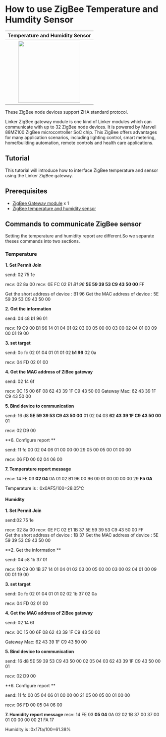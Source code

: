 # How to use ZigBee Temperature and Humdity Sensor

|**Temperature and Humidity Sensor**|
|:---:|
|<img src="http://openhapp.com/wp-content/uploads/2016/04/temperatuer_humidatiy-768x797.png" width=200>|


These ZigBee node devices support ZHA standard protocol.

Linker ZigBee gateway module is one kind of Linker modules which can communicate with up to 32 ZigBee node devices. It is powered by Marvell 88MZ100 ZigBee microcontroller SoC chip. This ZigBee offers advantages for many application scenarios, including lighting control, smart metering, home/building automation, remote controls and health care applications.


## Tutorial
This tutorial will introduce how to interface ZigBee temperature and sensor using the Linker ZigBee gateway.


## Prerequisites

* [ZigBee Gateway module](http://store.cutedigi.com/linker-zigbee-module-for-deepcam-zigbee-sensors/) x 1 
* [ZigBee temperature and humidity sensor](http://openhapp.com/temperature-and-humidity-sensor/)

## Commands to communicate ZigBee sensor

Setting the temperature and  humidity report are different.So we separate theses commands into two sections.
 
### Temperature

**1. Set Permit Join**

send: 02 75 1e

recv: 02 8a 00
recv: 0E FC 02 E1 *B1 96* **5E 59 39 53 C9 43 50 00** FF

Get the short address of device : B1 96
Get the MAC address of device : 5E 59 39 53 C9 43 50 00

**2. Get the information**

send: 04 c8 b1 96 01

recv: 19 C9 00 B1 96 14 01 04 01 02 03 00 05 00 00 03 00 02 04 01 00 09 00 01 19 00

**3. set target**

send: 0c fc 02 01 04 01 01 01 02 **b1 96** 02 0a

recv: 04 FD 02 01 00 

**4. Get the MAC address of ZiBee gateway**

send: 02 14 6f

recv: 0C 15 00 6F 08 62 43 39 1F C9 43 50 00 
Gateway Mac: 62 43 39 1F C9 43 50 00 

**5. Bind device to communication**

send: 16 d8 **5E 59 39 53 C9 43 50 00** 01 02 04 03 **62 43 39 1F C9 43 50 00** 01

recv: 02 D9 00

**6. Configure report **

send: 11 fc 00 02 04 06 01 00 00 00 29 05 00 05 00 01 00 00

recv: 06 FD 00 02 04 06 00 

**7. Temperature report message**

recv: 14 FE 03 **02 04** 0A 01 02 B1 96 00 96 00 01 00 00 00 00 29 **F5 0A**

Temperature is : 0x0AF5/100=28.05℃


#### Humidity

**1. Set Permit Join**

send:02 75 1e

recv: 02 8a 00
recv: 0E FC 02 E1 1B 37 5E 59 39 53 C9 43 50 00 FF  
Get the short address of device : 1B 37
Get the MAC address of device : 5E 59 39 53 C9 43 50 00

**2. Get the information ** 

send: 04 c8 1b 37 01

recv: 19 C9 00 1B 37 14 01 04 01 02 03 00 05 00 00 03 00 02 04 01 00 09 00 01 19 00  

**3. set target**

send: 0c fc 02 01 04 01 01 02 02 1b 37 02 0a

recv: 04 FD 02 01 00 

**4. Get the MAC address of ZiBee gateway**

send: 02 14 6f

recv: 0C 15 00 6F 08 62 43 39 1F C9 43 50 00 

Gateway Mac: 62 43 39 1F C9 43 50 00


**5. Bind device to communication**

send: 16 d8 5E 59 39 53 C9 43 50 00 02 05 04 03 62 43 39 1F C9 43 50 00 01

recv: 02 D9 00

**6. Configure report **

send: 11 fc 00 05 04 06 01 00 00 00 21 05 00 05 00 01 00 00   

recv: 06 FD 00 05 04 06 00 

**7. Humidity report message**
recv: 14 FE 03 **05 04** 0A 02 02 1B 37 00 37 00 01 00 00 00 00 21 FA 17

Humidity is :0x17fa/100=61.38%
